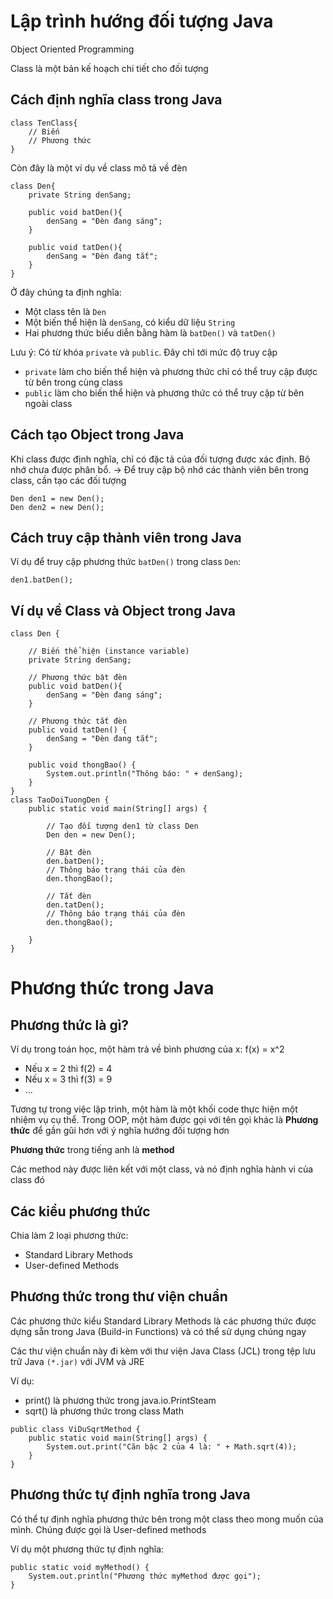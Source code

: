 # Lập trình hướng đối tượng Java
Object Oriented Programming

Class là một bản kế hoạch chi tiết cho đối tượng

## Cách định nghĩa class trong Java

```
class TenClass{
    // Biến
    // Phương thức
}
```

Còn đây là một ví dụ về class mô tả về đèn

```
class Den{
    private String denSang;

    public void batDen(){
        denSang = "Đèn đang sáng";
    }

    public void tatDen(){
        denSang = "Đèn đang tắt";
    }
}
```

Ở đây chúng ta định nghĩa:
- Một class tên là `Den`
- Một biến thể hiện là `denSang`, có kiểu dữ liệu `String`
- Hai phương thức biểu diễn bằng hàm là `batDen()` và `tatDen()`

Lưu ý: Có từ khóa `private` và `public`. Đây chỉ tới mức độ truy cập
- `private` làm cho biến thể hiện và phương thức chỉ có thể truy cập được từ bên trong cùng class
- `public` làm cho biến thể hiện và phương thức có thể truy cập từ bên ngoài class

## Cách tạo Object trong Java

Khi class được định nghĩa, chỉ có đặc tả của đối tượng được xác định. Bộ nhớ chưa được phân bổ. -> Để truy cập bộ nhớ các thành viên bên trong class, cần tạo các đối tượng

```
Den den1 = new Den();
Den den2 = new Den();
```

## Cách truy cập thành viên trong Java

Ví dụ để truy cập phương thức `batDen()` trong class `Den`:

```
den1.batDen();
```

## Ví dụ về Class và Object trong Java

```
class Den {
    
    // Biến thể hiện (instance variable)
    private String denSang;

    // Phương thức bật đèn
    public void batDen(){
        denSang = "Đèn đang sáng";
    }

    // Phương thức tắt đèn
    public void tatDen() {
        denSang = "Đèn đang tắt";
    }

    public void thongBao() {
        System.out.println("Thông báo: " + denSang);
    }
}
class TaoDoiTuongDen {
    public static void main(String[] args) {

        // Tạo đối tượng den1 từ class Den
        Den den = new Den();

        // Bật đèn
        den.batDen();
        // Thông báo trạng thái của đèn
        den.thongBao();

        // Tắt đèn
        den.tatDen();
        // Thông báo trạng thái của đèn
        den.thongBao();

    }
}
```

# Phương thức trong Java
## Phương thức là gì?

Ví dụ trong toán học, một hàm trả về bình phương của x: f(x) = x^2
- Nếu x = 2 thì f(2) = 4
- Nếu x = 3 thì f(3) = 9
- ...

Tương tự trong việc lập trình, một hàm là một khối code thực hiện một nhiệm vụ cụ thể. Trong OOP, một hàm được gọi với tên gọi khác là **Phương thức** để gần gũi hơn với ý nghĩa hướng đối tượng hơn

**Phương thức** trong tiếng anh là **method**

Các method này được liên kết với một class, và nó định nghĩa hành vi của class đó

## Các kiểu phương thức
Chia làm 2 loại phương thức:
- Standard Library Methods
- User-defined Methods

## Phương thức trong thư viện chuẩn
Các phương thức kiểu Standard Library Methods là các phương thức được dựng sẵn trong Java (Build-in Functions) và có thể sử dụng chúng ngay

Các thư viện chuẩn này đi kèm với thư viện Java Class (JCL) trong tệp lưu trữ Java `(*.jar)` với JVM và JRE

Ví dụ:
- print() là phương thức trong java.io.PrintSteam
- sqrt() là phương thức trong class Math

```
public class ViDuSqrtMethod {
    public static void main(String[] args) {
        System.out.print("Căn bậc 2 của 4 là: " + Math.sqrt(4));
    }
}
```

## Phương thức tự định nghĩa trong Java
Có thể tự định nghĩa phương thức bên trong một class theo mong muốn của mình. Chúng được gọi là User-defined methods

Ví dụ một phương thức tự định nghĩa:
```
public static void myMethod() {
    System.out.println("Phương thức myMethod được gọi");
}
```
